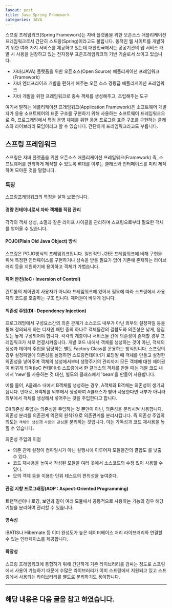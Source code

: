 ```yaml
---
layout: post
title: Java Spring Framework 
categories: JAVA
---
```


스프링 프레임워크(Spring Framework)는 자바 플랫폼을 위한 오픈소스 애플리케이션 프레임워크로서 간단히 스프링(Spring)이라고도 불립니다. 동적인 웹 사이트를 개발하기 위한 여러 가지 서비스를 제공하고 있는데 대한민국에서는 공공기관의 웹 서비스 개발 시 사용을 권장하고 있는 전자정부 표준프레임워크의 기반 기술로서 쓰이고 있습니다.

* 자바(JAVA) 플랫폼을 위한 오픈소스(Open Source) 애플리케이션 프레임워크(Framework)
* 자바 엔터프라이즈 개발을 편하게 해주는 오픈 소스 경량급 애플리케이션 프레임워크
* 자바 개발을 위한 프레임워크로 종속 객체를 생성해주고,  조립해주는 도구

여기서 말하는 애플리케이션 프레임워크(Application Framework)은 소프트웨어 개발자가 응용 소프트웨어의 표준 구조를 구현하기 위해 사용하는 소프트웨어 프레임워크으로 즉, 프로그래밍에서 특정 운영 체제를 위한 응용 프로그램 표준 구조를 구현하는 클래스와 라이브러리 모임이라고 할 수 있습니다. 간단하게 프레임워크라고도 부릅니다.

## 스프링 프레임워크
스프링은 자바 플랫폼을 위한 오픈소스 애플리케이션 프레임워크(Framework) 즉, 소프트웨어를 편리하게 제작할 수 있도록 뼈대를 이루는 클래스와 인터페이스를 미리 제작하여 모아둔 것을 말합니다. 

### 특징
스프링프레임워크의 특징을 살펴 보겠습니다.

#### 경량 컨테이너로서 자바 객체를 직접 관리
각각의 객체 생성, 소멸과 같은 라이프 사이클을 관리하며 스프링으로부터 필요한 객체를 얻어올 수 있습니다.

#### POJO(Plain Old Java Object) 방식
스프링은 POJO방식의 프레임워크입니다. 일반적인 J2EE 프레임워크에 비해 구현을 위해 특정한 인터페이스를 구현하거나 상속을 받을 필요가 없어 기존에 존재하는 라이브러리 등을 지원하기에 용이하고 객체가 가볍습니다.

#### 제어 반전(IoC : Inversion of Control)
컨트롤의 제어권이 사용자가 아니라 프레임워크에 있어서 필요에 따라 스프링에서 사용자의 코드를 호출하는 구조 입니다. 제어권이 바뀌게 됩니다.

#### 의존성 주입(DI : Dependency Injection)
프로그래밍에서 구성요소간의 의존 관계가 소스코드 내부가 아닌 외부의 설정파일 등을 통해 정의되게 하는 디자인 패턴 중의 하나로 객체들간의 결합도와 의존성은 낮게, 응집도는 높게 구성되어야 합니다. 각각의 계층이나 서비스들 간에 의존성이 존재할 경우 프레임워크가 서로 연결시켜줍니다. 개발 코드 내에서 객체를 생성하는 것이 아닌, 객체의 생성과 데이터 주입을 담당하는 별도 Factory Class를 운용하는 방식입니다. 스프링의 경우 설정파일에 의존성을 설정하면 스프링컨테이너가 로딩될 때 객체를 만들고 설정한 의존성을 넣어주며 객체의 생성에서부터 생명주기의 관리까지 모든 객체에 대한 제어권이 바뀌게 되며(IoC 컨테이너) 스프링에서 한 클래스의 객체를 만들 때는 개발 코드 내에서 'new'를 사용하는 것 대신, 별도의 클래스에서 'bean'을 만들어 사용합니다.

예를 들어, A클래스 내에서 B객체를 생성하는 경우, A객체와 B객체는 의존성이 생기되 됩니다. 반대로, B객체를 외부에서 생성하여 A클래스가 받아 사용한다면 내부가 아니라 외부에서 객체를 생성해서 넣어주는 것을 주입한다고 합니다.

DI(의존성 주입)는 의존성을 주입하는 것 뿐만이 아닌, 의존성을 분리시켜 사용합니다. 의존성 분리를 의존관계 역전의 원칙?으로 의존관계를 분리시킵니다. 즉 의존성 주입의 의도는 `객체의 생성`과 `사용의 관심`을 분리하는 것입니다. 이는 가독성과 코드 재사용을 높힐 수 있습니다.

의존성 주입의 이점
- 의존 관계 설정이 컴파일시가 아닌 실행시에 이루어져 모듈들간의 결합도 를 낮출 수 있다.
- 코드 재사용을 높여서 작성된 모듈을 여러 곳에서 소스코드의 수정 없이 사용할 수 있다.
- 모의 객체 등을 이용한 단위 테스트의 편의성을 높여준다.


#### 관점 지향 프로그래밍(AOP : Aspect-Oriented Programming)
트랜잭션이나 로깅, 보안과 같이 여러 모듈에서 공통적으로 사용하는 기능의 경우 해당 기능을 분리하여 관리할 수 있습니다.

#### 영속성
iBATIS나 Hibernate 등 이미 완성도가 높은 데이터베이스 처리 라이브러리와 연결할 수 있는 인터페이스를 제공합니다.

#### 확장성
스프링 프레임워크에 통합하기 위해 간단하게 기존 라이브러리를 감싸는 정도로 스프링에서 사용이 가능하기 때문에 수많은 라이브러리가 이미 스프링에서 지원되고 있고 스프링에서 사용되는 라이브러리를 별도로 분리하기도 용이합니다.



----
해당 내용은 다음 글을 참고 하였습니다.
- 